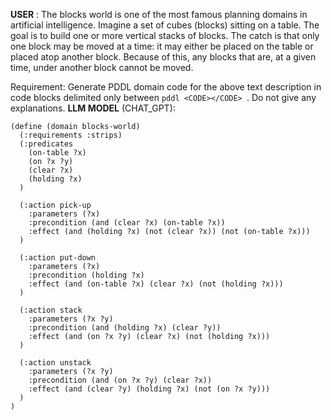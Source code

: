 **USER** :
The blocks world is one of the most famous planning domains in artificial intelligence. Imagine a set of cubes (blocks) sitting on a table. The goal is to build one or more vertical stacks of blocks. The catch is that only one block may be moved at a time: it may either be placed on the table or placed atop another block. Because of this, any blocks that are, at a given time, under another block cannot be moved.
 
 Requirement: Generate PDDL domain code for the above text description in code blocks delimited only between ```pddl <CODE></CODE> ```. Do not give any explanations.
**LLM MODEL** (CHAT_GPT):
```pddl
(define (domain blocks-world)
  (:requirements :strips)
  (:predicates 
    (on-table ?x)
    (on ?x ?y)
    (clear ?x)
    (holding ?x)
  )

  (:action pick-up
    :parameters (?x)
    :precondition (and (clear ?x) (on-table ?x))
    :effect (and (holding ?x) (not (clear ?x)) (not (on-table ?x)))
  )

  (:action put-down
    :parameters (?x)
    :precondition (holding ?x)
    :effect (and (on-table ?x) (clear ?x) (not (holding ?x)))
  )

  (:action stack
    :parameters (?x ?y)
    :precondition (and (holding ?x) (clear ?y))
    :effect (and (on ?x ?y) (clear ?x) (not (holding ?x)))
  )

  (:action unstack
    :parameters (?x ?y)
    :precondition (and (on ?x ?y) (clear ?x))
    :effect (and (clear ?y) (holding ?x) (not (on ?x ?y)))
  )
)

```